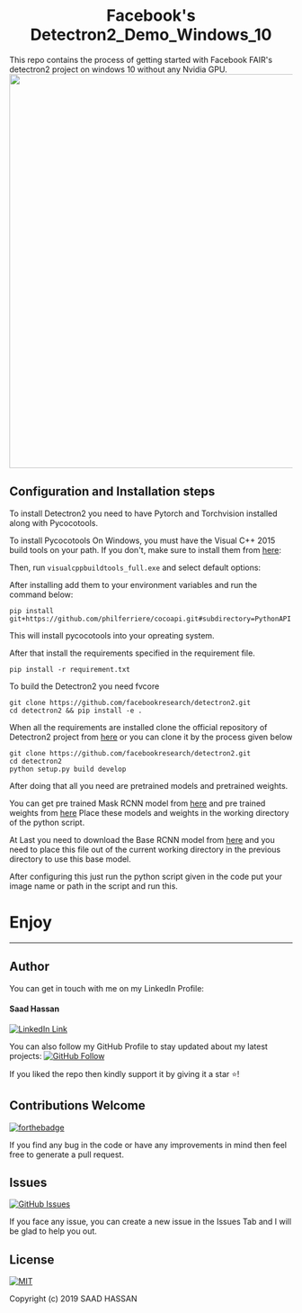 <h1 align="center">Facebook's Detectron2_Demo_Windows_10</h1>
This repo contains the process of getting started with Facebook FAIR's detectron2 project on windows 10 without any Nvidia GPU.
<a href="#">
  <div align="center">
    <img src="images/segmented_image.jpg" width='700'/>
  </div>
</a>

## Configuration and Installation steps

To install Detectron2 you need to have Pytorch and Torchvision installed along with Pycocotools.

To install Pycocotools On Windows, you must have the Visual C++ 2015 build tools on your path. If you don't, make sure to install them from [here](https://go.microsoft.com/fwlink/?LinkId=691126):

Then, run `visualcppbuildtools_full.exe` and select default options:

After installing add them to your environment variables and run the command below:
```
pip install git+https://github.com/philferriere/cocoapi.git#subdirectory=PythonAPI
```
This will install pycocotools into your opreating system.

After that install the requirements specified in the requirement file.
```
pip install -r requirement.txt
```

To build the Detectron2 you need fvcore 
```
git clone https://github.com/facebookresearch/detectron2.git
cd detectron2 && pip install -e .
```
When all the requirements are installed clone the official repository of Detectron2 project from [here](https://github.com/facebookresearch/detectron2)
or you can clone it by the process given below
```
git clone https://github.com/facebookresearch/detectron2.git
cd detectron2
python setup.py build develop
```
After doing that all you need are pretrained models and pretrained weights.

You can get pre trained Mask RCNN model from [here](https://mega.nz/#!0nhxGKSA!GUOEjejGvy5sU5MZa8TFZUY0r4VT5al4Y_q0jZSiXW0) and pre trained weights from [here](https://mega.nz/#!cnZkQazC!Qp25xoks1OShLnXk_kIA6oniJ3q_yj7NYCU4fnZGRBs)
Place these models and weights in the working directory of the python script.

At Last you need to download the Base RCNN model from [here](https://mega.nz/#!xmAElA7A!fOHCnMQh6WzO1mcmktpyDh5D16AmqgC4fYp3tNwye_4)
and you need to place this file out of the current working directory in the previous directory to use this base model.

After configuring this just run the python script given in the code put your image name or path in the script and run this.
# Enjoy

----------------------------------------------------------------------------------------------------------------------------------------


## Author
You can get in touch with me on my LinkedIn Profile:

#### Saad Hassan
[![LinkedIn Link](https://img.shields.io/badge/Connect-saadhaxxan-blue.svg?logo=linkedin&longCache=true&style=social&label=Connect
)](https://www.linkedin.com/in/saadhaxxan)

You can also follow my GitHub Profile to stay updated about my latest projects: [![GitHub Follow](https://img.shields.io/badge/Connect-saadhaxxan-blue.svg?logo=Github&longCache=true&style=social&label=Follow)](https://github.com/saadhaxxan)

If you liked the repo then kindly support it by giving it a star ⭐!

## Contributions Welcome
[![forthebadge](https://forthebadge.com/images/badges/built-with-love.svg)](#)

If you find any bug in the code or have any improvements in mind then feel free to generate a pull request.

## Issues
[![GitHub Issues](https://img.shields.io/github/issues/saadhaxxan/Detectron2_Demo_Windows_10.svg?style=flat&label=Issues&maxAge=2592000)](https://www.github.com/saadhaxxan/Detectron2_Demo_Windows_10/issues)

If you face any issue, you can create a new issue in the Issues Tab and I will be glad to help you out.

## License
[![MIT](https://img.shields.io/cocoapods/l/AFNetworking.svg?style=style&label=License&maxAge=2592000)](../master/LICENSE)

Copyright (c) 2019 SAAD HASSAN   
